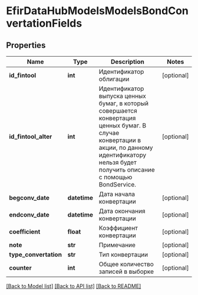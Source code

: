 # EfirDataHubModelsModelsBondConvertationFields

## Properties
Name | Type | Description | Notes
------------ | ------------- | ------------- | -------------
**id_fintool** | **int** | Идентификатор облигации | [optional] 
**id_fintool_alter** | **int** | Идентификатор выпуска ценных бумаг, в который совершается конвертация ценных бумаг. В случае конвертации в акции, по данному идентификатору нельзя будет получить описание с помощью BondService. | [optional] 
**begconv_date** | **datetime** | Дата начала конвертации | [optional] 
**endconv_date** | **datetime** | Дата окончания конвертации | [optional] 
**coefficient** | **float** | Коэффициент конвертации | [optional] 
**note** | **str** | Примечание | [optional] 
**type_convertation** | **str** | Тип конвертации | [optional] 
**counter** | **int** | Общее количество записей в выборке | [optional] 

[[Back to Model list]](../README.md#documentation-for-models) [[Back to API list]](../README.md#documentation-for-api-endpoints) [[Back to README]](../README.md)

